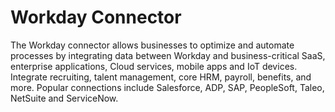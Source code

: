 # Workday Connector

 The Workday connector allows businesses to optimize and automate processes by integrating data between Workday and business-critical SaaS, enterprise applications, Cloud services, mobile apps and IoT devices. Integrate recruiting, talent management, core HRM, payroll, benefits, and more. Popular connections include Salesforce, ADP, SAP, PeopleSoft, Taleo, NetSuite and ServiceNow. 

